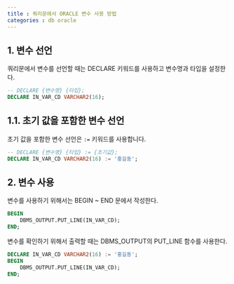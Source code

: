 ```yaml
---
title : 쿼리문에서 ORACLE 변수 사용 방법
categories : db oracle
---
```



## 1. 변수 선언

쿼리문에서 변수를 선언할 때는 DECLARE 키워드를 사용하고  변수명과 타입을 설정한다. 

~~~sql
-- DECLARE {변수명} {타입};
DECLARE IN_VAR_CD VARCHAR2(16);
~~~

## 1.1. 초기 값을 포함한 변수 선언

초기 값을 포함한 변수 선언은 `:=` 키워드를 사용합니다.

~~~sql
-- DECLARE {변수명} {타입} := {초기값};
DECLARE IN_VAR_CD VARCHAR2(16) := '홍길동';
~~~

## 2. 변수 사용

변수를 사용하기 위해서는  BEGIN  ~  END 문에서 작성한다. 

~~~sql
BEGIN
	DBMS_OUTPUT.PUT_LINE(IN_VAR_CD);
END;
~~~

변수를 확인하기 위해서 출력할 때는 DBMS_OUTPUT의 PUT_LINE 함수를 사용한다.

~~~sql
DECLARE IN_VAR_CD VARCHAR2(16) := '홍길동';
BEGIN
	DBMS_OUTPUT.PUT_LINE(IN_VAR_CD);
END;
~~~




























